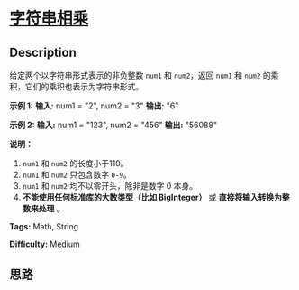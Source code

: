 # [字符串相乘][title]

## Description

给定两个以字符串形式表示的非负整数 `num1` 和 `num2`，返回 `num1` 和 `num2` 的乘积，它们的乘积也表示为字符串形式。

**示例 1:**
            **输入:** num1 = "2", num2 = "3"    **输出:** "6"

**示例  2:**
            **输入:** num1 = "123", num2 = "456"    **输出:** "56088"

**说明：**

  1. `num1` 和 `num2` 的长度小于110。
  2. `num1` 和 `num2` 只包含数字 `0-9`。
  3. `num1` 和 `num2` 均不以零开头，除非是数字 0 本身。
  4. **不能使用任何标准库的大数类型（比如 BigInteger）** 或 **直接将输入转换为整数来处理** 。


**Tags:** Math, String

**Difficulty:** Medium

## 思路

[title]: https://leetcode-cn.com/problems/multiply-strings

